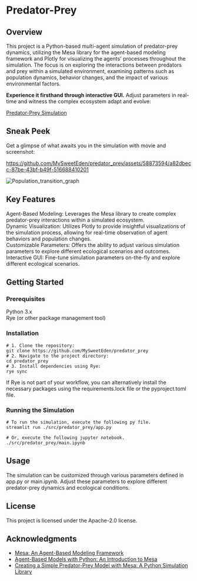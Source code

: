 # Predator-Prey
## Overview
This project is a Python-based multi-agent simulation of predator-prey dynamics, utilizing the Mesa library for the agent-based modeling framework and Plotly for visualizing the agents' processes throughout the simulation. The focus is on exploring the interactions between predators and prey within a simulated environment, examining patterns such as population dynamics, behavior changes, and the impact of various environmental factors.  

**Experience it firsthand through interactive GUI.** Adjust parameters in real-time and witness the complex ecosystem adapt and evolve:

[Predator-Prey Simulation](https://predatorprey-g8tdmsixgl25qijfzn5urm.streamlit.app/)

## Sneak Peek
Get a glimpse of what awaits you in the simulation with movie and screenshot:

https://github.com/MySweetEden/predator_prey/assets/58873594/a82dbecc-87be-43bf-b49f-516688410201

![Population_transition_graph](https://github.com/MySweetEden/predator_prey/assets/58873594/0d4a8b8c-b671-4659-9a14-e13780bbf128)

## Key Features
Agent-Based Modeling: Leverages the Mesa library to create complex predator-prey interactions within a simulated ecosystem.  
Dynamic Visualization: Utilizes Plotly to provide insightful visualizations of the simulation process, allowing for real-time observation of agent behaviors and population changes.  
Customizable Parameters: Offers the ability to adjust various simulation parameters to explore different ecological scenarios and outcomes.
Interactive GUI: Fine-tune simulation parameters on-the-fly and explore different ecological scenarios.

## Getting Started
### Prerequisites
Python 3.x  
Rye (or other package management tool)

### Installation
```
# 1. Clone the repository:
git clone https://github.com/MySweetEden/predator_prey
# 2. Navigate to the project directory:
cd predator_prey
# 3. Install dependencies using Rye:
rye sync
```
If Rye is not part of your workflow, you can alternatively install the necessary packages using the requirements.lock file or the pyproject.toml file.

### Running the Simulation
```
# To run the simulation, execute the following py file.
streamlit run ./src/predator_prey/app.py

# Or, execute the following jupyter notebook.
./src/predator_prey/main.ipynb
```

## Usage
The simulation can be customized through various parameters defined in app.py or main.ipynb. Adjust these parameters to explore different predator-prey dynamics and ecological conditions.

## License
This project is licensed under the Apache-2.0 license.

## Acknowledgments
- [Mesa: An Agent-Based Modeling Framework](https://pdfs.semanticscholar.org/28a1/6e1b01b5897bde0e6fc676eacbc73d179ad6.pdf)
- [Agent-Based Models with Python: An Introduction to Mesa](https://www.complexityexplorer.org/courses/172-agent-based-models-with-python-an-introduction-to-mesa)
- [Creating a Simple Predator-Prey Model with Mesa: A Python Simulation Library](https://medium.com/@ulriktpedersen/creating-a-simple-predator-prey-model-with-mesa-a-python-simulation-library-4835f29791ae)
